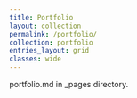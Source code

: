 ```yaml
---
title: Portfolio
layout: collection
permalink: /portfolio/
collection: portfolio
entries_layout: grid
classes: wide
---
```


portfolio.md in _pages directory.
